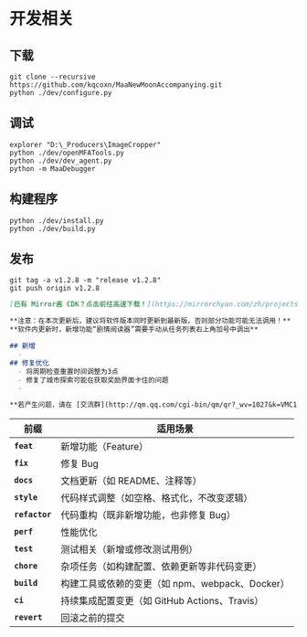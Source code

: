 # 开发相关

## 下载

``` shell
git clone --recursive https://github.com/kqcoxn/MaaNewMoonAccompanying.git
python ./dev/configure.py
```

## 调试

``` shell
explorer "D:\_Producers\ImageCropper"
python ./dev/openMFATools.py
python ./dev/dev_agent.py
python -m MaaDebugger
```

## 构建程序

``` shell
python ./dev/install.py
python ./dev/build.py
```

## 发布

``` shell
git tag -a v1.2.8 -m "release v1.2.8"
git push origin v1.2.8
```

```markdown
[已有 Mirror酱 CDK？点击前往高速下载！](https://mirrorchyan.com/zh/projects?rid=MNMA&source=mnma-github-release)

**注意：在本次更新后，建议将软件版本同时更新到最新版，否则部分功能可能无法调用！**
**软件内更新时，新增功能“剧情阅读器”需要手动从任务列表右上角加号中调出**

## 新增
  - 
## 修复优化
  - 将周期检查重置时间调整为3点
  - 修复了城市探索可能在获取奖励界面卡住的问题
  - 

**若产生问题，请在 [交流群](http://qm.qq.com/cgi-bin/qm/qr?_wv=1027&k=VMC132QhbMDLi5U62MlDRvtCMj9WOXRr&authKey=yJNKO4sQ%2BBFHpBCLSSEvVOAyz%2FPjknNSl70W3ugg2%2BpELnKmEiHamj1emJMWcLwQ&noverify=0&group_code=993245868) 内进行反馈，而不是B站等其他平台。**
```

| 前缀           | 适用场景                                        |
| -------------- | ----------------------------------------------- |
| **`feat`**     | 新增功能（Feature）                             |
| **`fix`**      | 修复 Bug                                        |
| **`docs`**     | 文档更新（如 README、注释等）                   |
| **`style`**    | 代码样式调整（如空格、格式化，不改变逻辑）      |
| **`refactor`** | 代码重构（既非新增功能，也非修复 Bug）          |
| **`perf`**     | 性能优化                                        |
| **`test`**     | 测试相关（新增或修改测试用例）                  |
| **`chore`**    | 杂项任务（如构建配置、依赖更新等非代码变更）    |
| **`build`**    | 构建工具或依赖的变更（如 npm、webpack、Docker） |
| **`ci`**       | 持续集成配置变更（如 GitHub Actions、Travis）   |
| **`revert`**   | 回滚之前的提交                                  |
